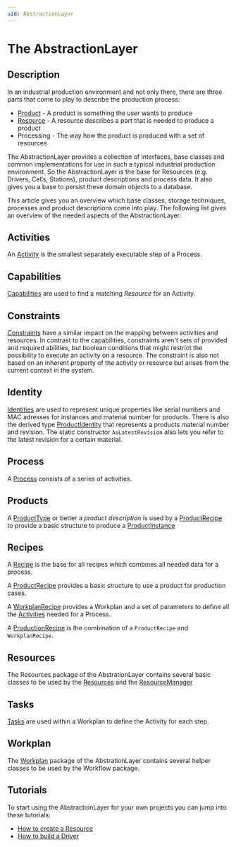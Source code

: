 ```yaml
---
uid: AbstractionLayer
---
```

# The AbstractionLayer

## Description

In an industrial production environment and not only there, there are three parts that come to play to describe the production process:

* [Product](Products/Concept.md) - A product is something the user wants to produce
* [Resource](Resources/Overview.md) - A resource describes a part that is needed to produce a product
* Processing - The way how the product is produced with a set of resources

The AbstractionLayer provides a collection of interfaces, base classes and common implementations for use in such a typical industrial production environment.
So the AbstractionLayer is the base for Resources (e.g. Drivers, Cells, Stations), product descriptions and process data. It also gives you a base to persist these domain objects to a database.

This article gives you an overview which base classes, storage techniques, processes and product descriptions come into play. The following list gives an overview of the needed aspects of the AbstractionLayer:

## Activities

An [Activity](Processing/Activities.md) is the smallest separately executable step of a Process.

## Capabilities

[Capabilities](Processing/Capabilities.md) are used to find a matching *Resource* for an Activity.

## Constraints

[Constraints](Processing/Constraints.md) have a similar impact on the mapping between activities and resources. 
In contrast to the capabilities, constraints aren't sets of provided and required abilities, but boolean conditions that might restrict the possibility to execute an activity on a resource.
The constraint is also not based on an inherent property of the activity or resource but arises from the current context in the system.

## Identity

[Identities](xref:Moryx.AbstractionLayer.Identity.IIdentity) are used to represent unique properties like serial numbers and MAC adresses for instances and material number for products. There is also the derived type [ProductIdentity](xref:Moryx.AbstractionLayer.ProductIdentity) that represents a products material number and revision. The static constructor `AsLatestRevision` also lets you refer to the latest revision for a certain material.

## Process

A [Process](Processing/Processes.md) consists of a series of activities.

## Products

A [ProductType](xref:Moryx.AbstractionLayer.Products.IProductType) or better a *product description* is used by a [ProductRecipe](xref:Moryx.AbstractionLayer.Recipes.ProductRecipe) to provide a basic structure to produce a [ProductInstance](xref:Moryx.AbstractionLayer.Products.ProductInstance) 

## Recipes

A [Recipe](xref:Moryx.AbstractionLayer.Recipes.Recipe) is the base for all recipes which combines all needed data for a process.

A [ProductRecipe](xref:Moryx.AbstractionLayer.Recipes.ProductRecipe) provides a basic structure to use a product for production cases.

A [WorkplanRecipe](xref:Moryx.AbstractionLayer.Recipes.WorkplanRecipe) provides a Workplan and a set of parameters to define all the [Activities](xref:Activities) needed for a Process.

A [ProductionRecipe](xref:Moryx.AbstractionLayer.Recipes.ProductionRecipe) is the combination of a `ProductRecipe` and `WorkplanRecipe`.

## Resources

The Resources package of the AbstrationLayer contains several basic classes to be used by the [Resources](xref:Moryx.AbstractionLayer.Resources.IResource) and the [ResourceManager](Resources/ResourceManagement.md)

## Tasks

[Tasks](Processing/Tasks.md) are used within a Workplan to define the Activity for each step.

## Workplan

The [Workplan](Processing/Workplans.md) package of the AbstrationLayer contains several helper classes to be used by the Workflow package.

## Tutorials

To start using the AbstractionLayer for your own projects you can jump into these tutorials:

* [How to create a Resource](Tutorials/HowToCreateResource.md)
* [How to build a Driver](Tutorials/HowToBuildADriver.md)
